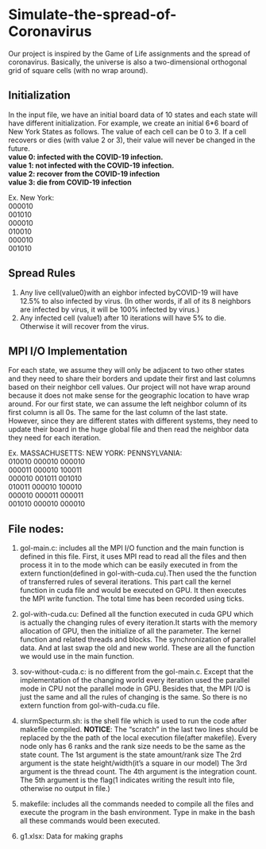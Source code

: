 # Simulate-the-spread-of-Coronavirus
Our project is inspired by the Game of Life assignments and the spread of coronavirus. Basically, the universe is also a two-dimensional orthogonal grid of square cells (with no wrap around).

## Initialization
In the input file, we have an initial board data of 10 states and each state will have different initialization. For example, we create an initial 6*6 board of New York States as follows. The value of each cell can be 0 to 3. If a cell recovers or dies (with value 2 or 3), their value will never be changed in the future.  
**value 0: infected with the COVID-19 infection.**  
**value 1: not infected with the COVID-19 infection.**  
**value 2: recover from the COVID-19 infection**  
**value 3: die from COVID-19 infection**  

Ex.
  New York:  
    000010  
    001010  
    000010  
    010010  
    000010  
    001010  

## Spread Rules
1. Any live cell(value0)with an eighbor infected byCOVID-19 will have 12.5% to also infected by virus. (In other words, if all of its 8 neighbors are infected by virus, it will be 100% infected by virus.)
2. Any infected cell (value1) after 10 iterations will have 5% to die. Otherwise it will recover from the virus.

## MPI I/O Implementation
For each state, we assume they will only be adjacent to two other states and they need to share their borders and update their first and last columns based on their neighbor cell values. Our project will not have wrap around because it does not make sense for the geographic location to have wrap around. For our first state, we can assume the left neighbor column of its first column is all 0s. The same for the last column of the last state. However, since they are different states with different systems, they need to update their board in the huge global file and then read the neighbor data they need for each iteration.

Ex.
  MASSACHUSETTS:    NEW YORK:     PENNSYLVANIA:  
    010010            000010          000010  
    000011            000010          100011  
    000010            001011          001010  
    010011            000010          100010  
    000010            000011          000011  
    001010            000010          000010  

## File nodes:
1. gol-main.c:
includes all the MPI I/O function and the main function is defined in this file.
First, it uses MPI read to read all the files and then process it in to the mode which can be easily executed in from the extern function(defined in gol-with-cuda.cu).Then used the the function of transferred rules of several iterations. This part  call the kernel function in cuda file and would be executed on GPU. It then executes the MPI write function. The total time has been recorded using ticks.

2. gol-with-cuda.cu:
Defined all the function executed in cuda GPU which is actually the changing rules of every iteration.It starts with the memory allocation of GPU, then the initialize of all the parameter.
The kernel function and related threads and blocks. The synchronization of parallel data. And at last swap the old and new world. These are all the  function  we would use in the main function.

3. sov-without-cuda.c:
is no different from the gol-main.c. Except that the implementation of the changing world every iteration used the parallel mode in CPU not the parallel mode in GPU. Besides that, the MPI I/O is just the same and all the rules of changing is the same. So there is no extern function from gol-with-cuda.cu file.

4. slurmSpecturm.sh:
is the shell file which is used to run the code after makefile compiled. 
**NOTICE**:
The “scratch” in the last two lines should be replaced by the the path of the local execution file(after makefile).
Every node only has 6 ranks and  the rank size needs to be the same as the state count.
The 1st argument is the state amount/rank size
The 2rd argument is the state height/width(it’s a square in our model)
The 3rd argument is the thread count.
The 4th  argument is the integration count.
The 5th argument is the flag(1 indicates writing the result into file, otherwise no output in file.)

5. makefile:
includes all the commands needed to compile all the files and execute the program in the bash environment. Type in make in the bash all these commands would been executed.

6. g1.xlsx:
Data for making graphs
